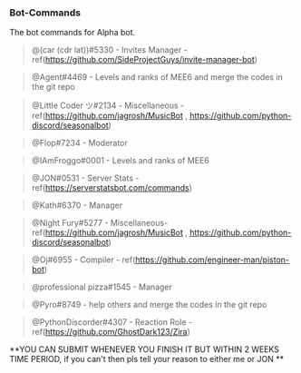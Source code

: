 ### Bot-Commands
The bot commands for Alpha bot.

> @(car (cdr lat))#5330  - Invites Manager - ref(https://github.com/SideProjectGuys/invite-manager-bot)

> @Agent#4469  - Levels and ranks of MEE6 and merge the codes in the git repo

> @Little Coder ツ#2134  - Miscellaneous - ref(https://github.com/jagrosh/MusicBot , https://github.com/python-discord/seasonalbot)

> @Flop#7234  - Moderator 

> @IAmFroggo#0001  - Levels and ranks of MEE6

> @JON#0531  - Server Stats - ref(https://serverstatsbot.com/commands)

> @Kath#6370  - Manager 

> @Night Fury#5277 - Miscellaneous- ref(https://github.com/jagrosh/MusicBot , https://github.com/python-discord/seasonalbot)

> @Oj#6955 - Compiler - ref(https://github.com/engineer-man/piston-bot)

> @professional pizza#1545 - Manager

> @Pyro#8749 - help others and merge the codes in the git repo

> @PythonDiscorder#4307  - Reaction Role -ref(https://github.com/GhostDark123/Zira)

**YOU CAN SUBMIT WHENEVER YOU FINISH IT BUT WITHIN 2 WEEKS TIME PERIOD, if you can't then pls tell your reason to either me or JON **
